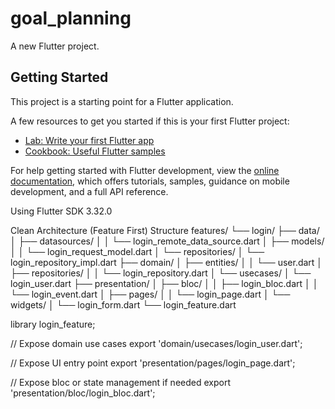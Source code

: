 # goal_planning

A new Flutter project.

## Getting Started

This project is a starting point for a Flutter application.

A few resources to get you started if this is your first Flutter project:

- [Lab: Write your first Flutter app](https://docs.flutter.dev/get-started/codelab)
- [Cookbook: Useful Flutter samples](https://docs.flutter.dev/cookbook)

For help getting started with Flutter development, view the
[online documentation](https://docs.flutter.dev/), which offers tutorials,
samples, guidance on mobile development, and a full API reference.

Using Flutter SDK 3.32.0


Clean Architecture (Feature First) Structure
features/
└── login/
├── data/
│   ├── datasources/
│   │   └── login_remote_data_source.dart
│   ├── models/
│   │   └── login_request_model.dart
│   └── repositories/
│       └── login_repository_impl.dart
├── domain/
│   ├── entities/
│   │   └── user.dart
│   ├── repositories/
│   │   └── login_repository.dart
│   └── usecases/
│       └── login_user.dart
├── presentation/
│   ├── bloc/
│   │   ├── login_bloc.dart
│   │   └── login_event.dart
│   ├── pages/
│   │   └── login_page.dart
│   └── widgets/
│       └── login_form.dart
└── login_feature.dart


library login_feature;

// Expose domain use cases
export 'domain/usecases/login_user.dart';

// Expose UI entry point
export 'presentation/pages/login_page.dart';

// Expose bloc or state management if needed
export 'presentation/bloc/login_bloc.dart';
